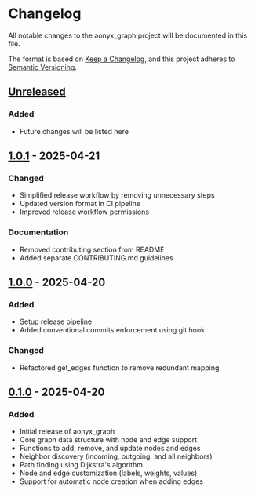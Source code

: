# Changelog

All notable changes to the aonyx_graph project will be documented in this file.

The format is based on [Keep a Changelog](https://keepachangelog.com/en/1.0.0/),
and this project adheres to [Semantic Versioning](https://semver.org/spec/v2.0.0.html).

## [Unreleased]

### Added
- Future changes will be listed here

## [1.0.1] - 2025-04-21

### Changed
- Simplified release workflow by removing unnecessary steps
- Updated version format in CI pipeline
- Improved release workflow permissions

### Documentation
- Removed contributing section from README
- Added separate CONTRIBUTING.md guidelines

## [1.0.0] - 2025-04-20

### Added
- Setup release pipeline
- Added conventional commits enforcement using git hook

### Changed
- Refactored get_edges function to remove redundant mapping

## [0.1.0] - 2025-04-20

### Added
- Initial release of aonyx_graph
- Core graph data structure with node and edge support
- Functions to add, remove, and update nodes and edges
- Neighbor discovery (incoming, outgoing, and all neighbors)
- Path finding using Dijkstra's algorithm
- Node and edge customization (labels, weights, values)
- Support for automatic node creation when adding edges

[Unreleased]: https://github.com/aonyxrocks/aonyx_graph/compare/v1.0.1...HEAD
[1.0.1]: https://github.com/aonyxrocks/aonyx_graph/compare/v1.0.0...v1.0.1
[1.0.0]: https://github.com/aonyxrocks/aonyx_graph/compare/v0.1.0...v1.0.0
[0.1.0]: https://github.com/aonyxrocks/aonyx_graph/releases/tag/v0.1.0